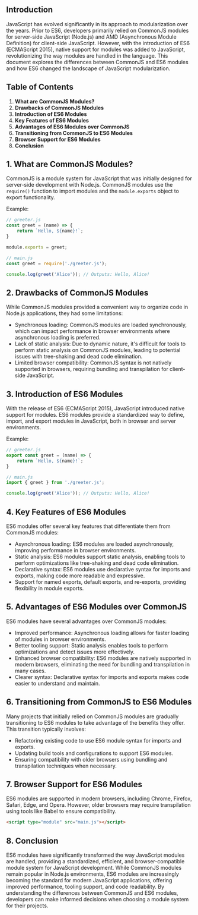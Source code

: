 ## Introduction

JavaScript has evolved significantly in its approach to modularization over the years. Prior to ES6, developers primarily relied on CommonJS modules for server-side JavaScript (Node.js) and AMD (Asynchronous Module Definition) for client-side JavaScript. However, with the introduction of ES6 (ECMAScript 2015), native support for modules was added to JavaScript, revolutionizing the way modules are handled in the language. This document explores the differences between CommonJS and ES6 modules and how ES6 changed the landscape of JavaScript modularization.

## Table of Contents

1. **What are CommonJS Modules?**
2. **Drawbacks of CommonJS Modules**
3. **Introduction of ES6 Modules**
4. **Key Features of ES6 Modules**
5. **Advantages of ES6 Modules over CommonJS**
6. **Transitioning from CommonJS to ES6 Modules**
7. **Browser Support for ES6 Modules**
8. **Conclusion**

## 1. What are CommonJS Modules?

CommonJS is a module system for JavaScript that was initially designed for server-side development with Node.js. CommonJS modules use the `require()` function to import modules and the `module.exports` object to export functionality.

Example:
```javascript
// greeter.js
const greet = (name) => {
    return `Hello, ${name}!`;
}

module.exports = greet;
```

```javascript
// main.js
const greet = require('./greeter.js');

console.log(greet('Alice')); // Outputs: Hello, Alice!
```

## 2. Drawbacks of CommonJS Modules

While CommonJS modules provided a convenient way to organize code in Node.js applications, they had some limitations:
- Synchronous loading: CommonJS modules are loaded synchronously, which can impact performance in browser environments where asynchronous loading is preferred.
- Lack of static analysis: Due to dynamic nature, it's difficult for tools to perform static analysis on CommonJS modules, leading to potential issues with tree-shaking and dead code elimination.
- Limited browser compatibility: CommonJS syntax is not natively supported in browsers, requiring bundling and transpilation for client-side JavaScript.

## 3. Introduction of ES6 Modules

With the release of ES6 (ECMAScript 2015), JavaScript introduced native support for modules. ES6 modules provide a standardized way to define, import, and export modules in JavaScript, both in browser and server environments.

Example:
```javascript
// greeter.js
export const greet = (name) => {
    return `Hello, ${name}!`;
}
```

```javascript
// main.js
import { greet } from './greeter.js';

console.log(greet('Alice')); // Outputs: Hello, Alice!
```

## 4. Key Features of ES6 Modules

ES6 modules offer several key features that differentiate them from CommonJS modules:
- Asynchronous loading: ES6 modules are loaded asynchronously, improving performance in browser environments.
- Static analysis: ES6 modules support static analysis, enabling tools to perform optimizations like tree-shaking and dead code elimination.
- Declarative syntax: ES6 modules use declarative syntax for imports and exports, making code more readable and expressive.
- Support for named exports, default exports, and re-exports, providing flexibility in module exports.

## 5. Advantages of ES6 Modules over CommonJS

ES6 modules have several advantages over CommonJS modules:
- Improved performance: Asynchronous loading allows for faster loading of modules in browser environments.
- Better tooling support: Static analysis enables tools to perform optimizations and detect issues more effectively.
- Enhanced browser compatibility: ES6 modules are natively supported in modern browsers, eliminating the need for bundling and transpilation in many cases.
- Clearer syntax: Declarative syntax for imports and exports makes code easier to understand and maintain.

## 6. Transitioning from CommonJS to ES6 Modules

Many projects that initially relied on CommonJS modules are gradually transitioning to ES6 modules to take advantage of the benefits they offer. This transition typically involves:
- Refactoring existing code to use ES6 module syntax for imports and exports.
- Updating build tools and configurations to support ES6 modules.
- Ensuring compatibility with older browsers using bundling and transpilation techniques when necessary.

## 7. Browser Support for ES6 Modules

ES6 modules are supported in modern browsers, including Chrome, Firefox, Safari, Edge, and Opera. However, older browsers may require transpilation using tools like Babel to ensure compatibility.

```html
<script type="module" src="main.js"></script>
```

## 8. Conclusion

ES6 modules have significantly transformed the way JavaScript modules are handled, providing a standardized, efficient, and browser-compatible module system for JavaScript development. While CommonJS modules remain popular in Node.js environments, ES6 modules are increasingly becoming the standard for modern JavaScript applications, offering improved performance, tooling support, and code readability. By understanding the differences between CommonJS and ES6 modules, developers can make informed decisions when choosing a module system for their projects.